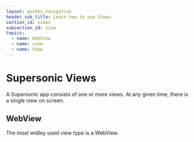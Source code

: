```yaml
---
layout: guides_navigation
header_sub_title: Learn how to use Views.
section_id: views
subsection_id: view
topics:
  - name: WebView
  - name: view
  - name: View
---
```


# Supersonic Views

A Supersonic app consists of one or more views. At any given time, there is a single view on screen.

## WebView

The most widley used view type is a WebView.
